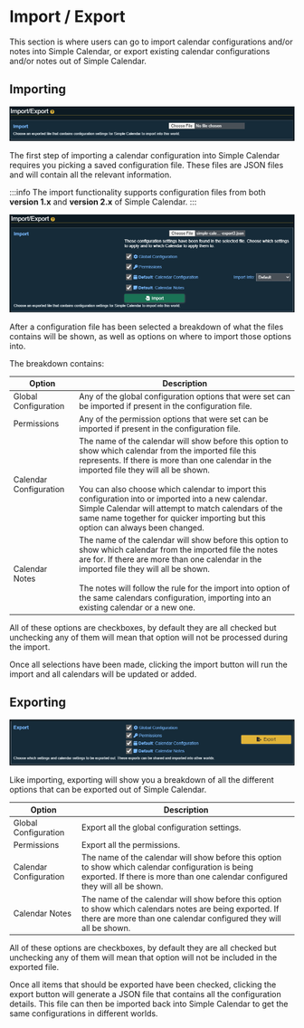# Import / Export

This section is where users can go to import calendar configurations and/or notes into Simple Calendar, or export existing calendar configurations and/or notes out of Simple Calendar.

## Importing

![](../images/import-no-file.png)

The first step of importing a calendar configuration into Simple Calendar requires you picking a saved configuration file. These files are JSON files and will contain all the relevant information.

:::info
The import functionality supports configuration files from both **version 1.x** and **version 2.x** of Simple Calendar.
:::

![](../images/import-file.png)

After a configuration file has been selected a breakdown of what the files contains will be shown, as well as options on where to import those options into.

The breakdown contains:

| Option                 | Description                                                                                                                                                                                                                                                                                                                                                                                                                                                  |
|------------------------|--------------------------------------------------------------------------------------------------------------------------------------------------------------------------------------------------------------------------------------------------------------------------------------------------------------------------------------------------------------------------------------------------------------------------------------------------------------|
| Global Configuration   | Any of the global configuration options that were set can be imported if present in the configuration file.                                                                                                                                                                                                                                                                                                                                                  |
| Permissions            | Any of the permission options that were set can be imported if present in the configuration file.                                                                                                                                                                                                                                                                                                                                                            |
| Calendar Configuration | The name of the calendar will show before this option to show which calendar from the imported file this represents. If there is more than one calendar in the imported file they will all be shown.<br/><br/>You can also choose which calendar to import this configuration into or imported into a new calendar. Simple Calendar will attempt to match calendars of the same name together for quicker importing but this option can always been changed. |
| Calendar Notes         | The name of the calendar will show before this option to show which calendar from the imported file the notes are for. If there are more than one calendar in the imported file they will all be shown.<br/><br/>The notes will follow the rule for the  import into option of the same calendars configuration, importing into an existing calendar or a new one.                                                                                           |

All of these options are checkboxes, by default they are all checked but unchecking any of them will mean that option will not be processed during the import.

Once all selections have been made, clicking the import button will run the import and all calendars will be updated or added.

## Exporting

![](../images/export.png)

Like importing, exporting will show you a breakdown of all the different options that can be exported out of Simple Calendar.

| Option                 | Description                                                                                                                                                                         |
|------------------------|-------------------------------------------------------------------------------------------------------------------------------------------------------------------------------------|
| Global Configuration   | Export all the global configuration settings.                                                                                                                                       |
| Permissions            | Export all the permissions.                                                                                                                                                         |
| Calendar Configuration | The name of the calendar will show before this option to show which calendar configuration is being exported. If there is more than one calendar configured they will all be shown. |
| Calendar Notes         | The name of the calendar will show before this option to show which calendars notes are being exported. If there are more than one calendar configured they will all be shown.      |

All of these options are checkboxes, by default they are all checked but unchecking any of them will mean that option will not be included in the exported file.

Once all items that should be exported have been checked, clicking the export button will generate a JSON file that contains all the configuration details. This file can then be imported back into Simple Calendar to get the same configurations in different worlds.
